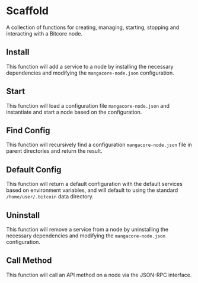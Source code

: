 # Scaffold
A collection of functions for creating, managing, starting, stopping and interacting with a Bitcore node.

## Install
This function will add a service to a node by installing the necessary dependencies and modifying the `mangacore-node.json` configuration.

## Start
This function will load a configuration file `mangacore-node.json` and instantiate and start a node based on the configuration.

## Find Config
This function will recursively find a configuration `mangacore-node.json` file in parent directories and return the result.

## Default Config
This function will return a default configuration with the default services based on environment variables, and will default to using the standard `/home/user/.bitcoin` data directory.

## Uninstall
This function will remove a service from a node by uninstalling the necessary dependencies and modifying the `mangacore-node.json` configuration.

## Call Method
This function will call an API method on a node via the JSON-RPC interface.
